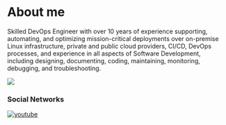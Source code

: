 # About me

Skilled DevOps Engineer with over 10 years of experience supporting, automating, and optimizing mission-critical
deployments over on-premise Linux infrastructure, private and public cloud providers, CI/CD, DevOps processes,
and experience in all aspects of Software Development, including designing, documenting, coding, maintaining,
monitoring, debugging, and troubleshooting.

  <img src="https://github-readme-stats.vercel.app/api?username=bobycloud&show_icons=true&theme=jolly"/> 

### Social Networks
[![youtube](https://img.shields.io/badge/youtube-f0f0f0?&style=for-the-badge&logo=youtube&logoColor=white&color=ea4335)](https://www.youtube.com/c/bobycloud)

